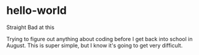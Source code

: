 # hello-world
Straight Bad at this

Trying to figure out anything about coding before I get back into school in August.
This is super simple, but I know it's going to get very difficult.

